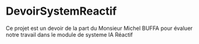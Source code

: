 # DevoirSystemReactif
Ce projet est un devoir de la part du Monsieur Michel BUFFA pour évaluer notre travail dans le module de systeme IA Réactif
